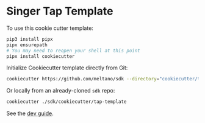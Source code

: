 # Singer Tap Template

To use this cookie cutter template:

```bash
pip3 install pipx
pipx ensurepath
# You may need to reopen your shell at this point
pipx install cookiecutter
```

Initialize Cookiecutter template directly from Git:

```bash
cookiecutter https://github.com/meltano/sdk --directory="cookiecutter/tap-template"
```

Or locally from an already-cloned `sdk` repo:

```bash
cookiecutter ./sdk/cookiecutter/tap-template
```

See the [dev guide](https://sdk.meltano.com/en/latest/dev_guide.html).
